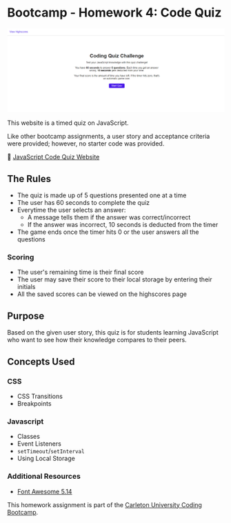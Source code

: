 # Bootcamp - Homework 4: Code Quiz

![Code quiz website preview](./images/code_quiz_preview.png)

This website is a timed quiz on JavaScript. 

Like other bootcamp assignments, a user story and acceptance criteria were provided; however, no starter code was provided. 

:link: [JavaScript Code Quiz Website](https://angelicamapeso.github.io/bootcamp-code-quiz/)

## The Rules
- The quiz is made up of 5 questions presented one at a time
- The user has 60 seconds to complete the quiz
- Everytime the user selects an answer:
  - A message tells them if the answer was correct/incorrect
  - If the answer was incorrect, 10 seconds is deducted from the timer
- The game ends once the timer hits 0 or the user answers all the questions

### Scoring
- The user's remaining time is their final score
- The user may save their score to their local storage by entering their initials
- All the saved scores can be viewed on the highscores page

## Purpose
Based on the given user story, this quiz is for students learning JavaScript who want to see how their knowledge compares to their peers. 

## Concepts Used
### CSS
- CSS Transitions
- Breakpoints

### Javascript
- Classes
- Event Listeners
- `setTimeout`/`setInterval`
- Using Local Storage

### Additional Resources
- [Font Awesome 5.14](https://fontawesome.com/)

This homework assignment is part of the [Carleton University Coding Bootcamp](https://bootcamp.carleton.ca/).